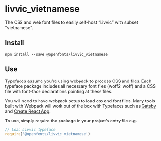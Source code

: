 
# livvic_vietnamese

The CSS and web font files to easily self-host “Livvic” with subset "vietnamese".

## Install

`npm install --save @openfonts/livvic_vietnamese`

## Use

Typefaces assume you’re using webpack to process CSS and files. Each typeface
package includes all necessary font files (woff2, woff) and a CSS file with
font-face declarations pointing at these files.

You will need to have webpack setup to load css and font files. Many tools built
with Webpack will work out of the box with Typefaces such as [Gatsby](https://github.com/gatsbyjs/gatsby)
and [Create React App](https://github.com/facebookincubator/create-react-app).

To use, simply require the package in your project’s entry file e.g.

```javascript
// Load Livvic typeface
require('@openfonts/livvic_vietnamese')
```
